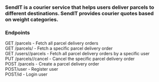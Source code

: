 
### SendIT is a courier service that helps users deliver parcels to different destinations. SendIT provides courier quotes based on weight categories.

### Endpoints
GET /parcels - Fetch all parcel delivery orders <br/>
GET /parcels/<parcelId> - Fetch a specific parcel delivery order<br/>
GET /users/<userId>/parcels - Fetch all parcel delivery orders by a
specific user <br/>
PUT /parcels/<parcelId>/cancel - Cancel the specific parcel delivery order <br/>
POST /parcels - Create a parcel delivery order<br/>
POST/user - Register user <br/>
POST/id - Login user<br/>
